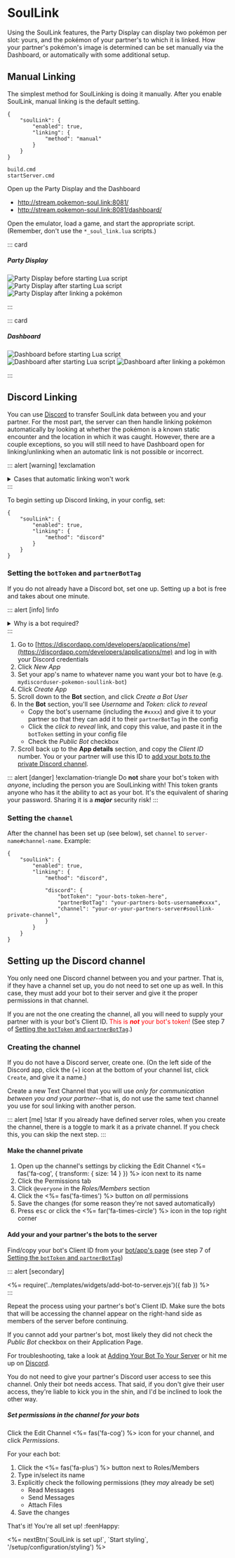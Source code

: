 SoulLink
========

Using the SoulLink features, the Party Display can display two pokémon per slot: yours, and the pokémon of your partner's to which it is linked.  How your partner's pokémon's image is determined can be set manually via the Dashboard, or automatically with some additional setup.

Manual Linking
--------------

The simplest method for SoulLinking is doing it manually.  After you enable SoulLink, manual linking is the default setting.

```jsonc
{
    "soulLink": {
        "enabled": true,
        "linking": {
            "method": "manual"
        }
    }
}
```

```dos
build.cmd
startServer.cmd
```

Open up the Party Display and the Dashboard
*   <a href="http://stream.pokemon-soul.link:8081/" target="_blank">http://stream.pokemon-soul.link:8081/</a>
*   <a href="http://stream.pokemon-soul.link:8081/dashboard/" target="_blank">http://stream.pokemon-soul.link:8081/dashboard/</a>

Open the emulator, load a game, and start the appropriate script.  (Remember, don't use the `*_soul_link.lua` scripts.)

::: card
##### Party Display #####

<div data-modal-images>

![Party Display before starting Lua script](../static/img/soullink-party-display0.png)
![Party Display after starting Lua script](../static/img/soullink-party-display1.png)
![Party Display after linking a pokémon](../static/img/soullink-party-display2.png)

</div>

:::

::: card
##### Dashboard #####

<div data-modal-images>

![Dashboard before starting Lua script](../static/img/dashboard-display0.png)
![Dashboard after starting Lua script](../static/img/dashboard-display1.png)
![Dashboard after linking a pokémon](../static/img/dashboard-display2.png)

</div>
:::

Discord Linking
---------------

You can use [Discord](https://discordapp.com/) to transfer SoulLink data between you and your partner.  For the most part, the server can then handle linking pokémon automatically by looking at whether the pokémon is a known static encounter and the location in which it was caught.  However, there are a couple exceptions, so you will still need to have Dashboard open for linking/unlinking when an automatic link is not possible or incorrect.

::: alert [warning] !exclamation
<details><summary>Cases that automatic linking won't work</summary>

1.  **SoulLink to the Void**: There's no way to detect whether the pokémon your partner could have caught in an area was not caught.  Assuming you caught yours, you'll then need to mark it as *linked to the void*.
2.  **Static egg encounters**: The script may have troubles detecting if a gifted egg (such as the Mysterious Egg in HeartGold/SoulSilver) is a static encounter, especially if you are running a randomized ROM.
3.  **Multiple static encounters in one area**: They're uncommon but some areas do have more than one static encounter.  For example, HeartGold/SoulSilver has 8 Voltorb and 3 Electrode in Team Rocket HQ.
4.  **Static encounters that aren't detected as such**: Detecting a static encounter in the first place can be hit-and-miss.  As there are so many static encounters (and not enough time on my hands), I haven't been able to test that 
5.  **Shiny pokémon**: When the server resets, it loses data about your pokémon.  It only keeps track of the pokémon's IDs and relies on the Lua script to fill in the details.  Since shiny pokémon are linked in the order in which they're caught, there's no way to know which shiny pokémon should be linked with which of your partner's.  This, of course, assumes that you each will catch a shiny pokémon in the first place.  HAHAHAHAHAHA.

</details>
:::

To begin setting up Discord linking, in your config, set:
```jsonc
{
    "soulLink": {
        "enabled": true,
        "linking": {
            "method": "discord"
        }
    }
}
```

### Setting the `botToken` and `partnerBotTag` ###

If you do not already have a Discord bot, set one up.  Setting up a bot is free and takes about one minute.

::: alert [info] !info
<details><summary>Why is a bot required?</summary>

The reason a bot is required rather than just using your Discord user is due to Discord's usage policy.  Bots are allowed to send messages at a higher volume than regular users, and are expected to use the service atypically.  Discord specifically states that if they [catch you using a program that runs on your user account](https://discordapp.com/developers/docs/topics/oauth2#bot-vs-user-accounts), they will:

1.  Put a small-ish bounty on your head
2.  Name a disease after you
3.  Tell your dog he's a bad boy
4.  Terminate your Discord account
5.  Nominate your mother for a Tony Award and then vote against her

*At least* one of those is true.
</details>
:::

1.  Go to [https://discordapp.com/developers/applications/me](https://discordapp.com/developers/applications/me) and log in with your Discord credentials
2.  Click *New App*
3.  Set your app's name to whatever name you want your bot to have (e.g. `mydiscorduser-pokemon-soullink-bot`)
4.  Click *Create App*
5.  Scroll down to the **Bot** section, and click *Create a Bot User*
6.  In the **Bot** section, you'll see *Username* and *Token: click to reveal*
    -   Copy the bot's username (including the `#xxxx`) and give it to your partner so that they can add it to their `partnerBotTag` in the config
    -   Click the *click to reveal* link, and copy this value, and paste it in the `botToken` setting in your config file
    -   Check the *Public Bot* checkbox
7.  Scroll back up to the **App details** section, and copy the *Client ID* number.  You or your partner will use this ID to [add your bots to the private Discord channel](#add-your-and-your-partners-the-bots-to-the-server).

::: alert [danger] !exclamation-triangle
Do **not** share your bot's token with *anyone*, including the person you are SoulLinking with!  This token grants anyone who has it the ability to act as your bot.  It's the equivalent of sharing your password.  Sharing it is a ***major*** security risk!
:::

### Setting the `channel` ###

After the channel has been set up (see below), set `channel` to `server-name#channel-name`.  Example:
```jsonc
{
    "soulLink": {
        "enabled": true,
        "linking": {
            "method": "discord",

            "discord": {
                "botToken": "your-bots-token-here",
                "partnerBotTag": "your-partners-bots-username#xxxx",
                "channel": "your-or-your-partners-server#soullink-private-channel",
            }
        }
    }
}
```

Setting up the Discord channel
------------------------------

You only need one Discord channel between you and your partner.  That is, if they have a channel set up, you do not need to set one up as well.  In this case, they must add your bot to their server and give it the proper permissions in that channel.

If you are not the one creating the channel, all you will need to supply your partner with is your bot's Client ID.  <span style="color:red">This is _**not**_ your bot's token!</span>  (See step 7 of [Setting the `botToken` and `partnerBotTag`](#setting-the-bottoken-and-partnerbottag).)

### Creating the channel ###

If you do not have a Discord server, create one.  (On the left side of the Discord app, click the (+) icon at the bottom of your channel list, click `Create`, and give it a name.)

Create a new Text Channel that you will use *only for communication between you and your partner*--that is, do not use the same text channel you use for soul linking with another person.  

::: alert [me] !star
If you already have defined server roles, when you create the channel, there is a toggle to mark it as a private channel.  If you check this, you can skip the next step.
:::

#### Make the channel private ####

1.  <div>Open up the channel's settings by clicking the Edit Channel <%= fas('fa-cog', { transform: { size: 14 } }) %> icon next to its name</div>
2.  Click the Permissions tab
3.  Click `@everyone` in the *Roles/Members* section
4.  <div>Click the <%= fas('fa-times') %> button on <i>all</i> permissions</div>
5.  Save the changes (for some reason they're not saved automatically)
6.  <div>Press <kbd>esc</kbd> or click the <%= far('fa-times-circle') %> icon in the top right corner</div>

#### Add your and your partner's the bots to the server ####

Find/copy your bot's Client ID from your [bot/app's page](https://discordapp.com/developers/applications/me) (see step 7 of [Setting the `botToken` and `partnerBotTag`](#setting-the-bottoken-and-partnerbottag))

::: alert [secondary]
<div>
    <%= require('../templates/widgets/add-bot-to-server.ejs')({ fab }) %>
</div>
:::

Repeat the process using your partner's bot's Client ID.  Make sure the bots that will be accessing the channel appear on the right-hand side as members of the server before continuing.

If you cannot add your partner's bot, most likely they did not check the *Public Bot* checkbox on their Application Page.

For troubleshooting, take a look at [Adding Your Bot To Your Server](https://github.com/jagrosh/MusicBot/wiki/Adding-Your-Bot-To-Your-Server) or hit me up on [Discord](http://discord.pokemon-soul.link).

You do not need to give your partner's Discord user access to see this channel.  Only their bot needs access.  That said, if you don't give their user access, they're liable to kick you in the shin, and I'd be inclined to look the other way.

##### Set permissions in the channel for your bots #####

<p>Click the Edit Channel ️<%= fas('fa-cog') %> icon for your channel, and click <i>Permissions</i>.</p>

For your each bot:

1.  <div>Click the <%= fas('fa-plus') %> button next to Roles/Members</div>
2.  Type in/select its name
3.  Explicitly check the following permissions (they *may* already be set)
    *   Read Messages
    *   Send Messages
    *   Attach Files
4.  Save the changes

That's it!  You're all set up! :feenHappy:

<div><%= nextBtn(`SoulLink is set up!`, `Start styling`, '/setup/configuration/styling') %></div>
